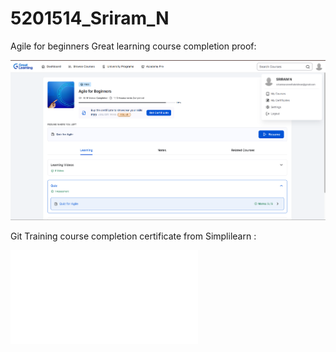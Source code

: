 # 5201514_Sriram_N

Agile for beginners Great learning course completion proof:

![AgileGreatLearningSriramN](SDLC/Certificate/AgileGreatLearningSriramN.png "Agile Great Learning Certificate")

Git Training course completion certificate from Simplilearn :

![GitTrainingSimplilearnSriramN](GiT/Certificate/GitTrainingSimplilearnSriramN.pdf "Git Training Certificate from Simplilearn")